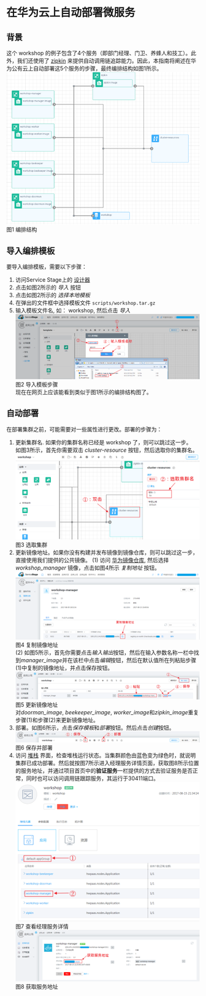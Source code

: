 # 在华为云上自动部署微服务
## 背景
这个 workshop 的例子包含了4个服务（即部门经理、门卫、养蜂人和技工）。此外，我们还使用了 [zipkin](http://zipkin.io/) 来提供自动调用链追踪能力。因此，本指南将阐述在华为公有云上自动部署这5个服务的步骤，最终编排结构如图1所示。
![图1 编排结构](images/cluster_info.png)  
图1 编排结构

## 导入编排模板
要导入编排模板，需要以下步骤：
1. 访问Service Stage上的 [设计器](https://servicestage.hwclouds.com/servicestage/#/stage/doodle/new/topology)
2. 点击如图2所示的 *导入* 按钮
3. 点击如图2所示的 *选择本地模板*
4. 在弹出的文件框中选择模板文件 `scripts/workshop.tar.gz`
5. 输入模板文件名, 如： workshop, 然后点击 *导入*
  ![图2 导入模板步骤](images/import_template_cn.png)  
  图2 导入模板步骤  
  现在在网页上应该能看到类似于图1所示的编排结构图了。

## 自动部署
在部署集群之前，可能需要对一些属性进行更改。部署的步骤为：
1. 更新集群名. 如果你的集群名称已经是 workshop 了，则可以跳过这一步。  
  如图3所示，首先你需要双击 *cluster-resource* 按钮，然后选取你的集群名。
  ![图3 选取集群](images/update_cluster_name_cn.png)  
  图3 选取集群
2. 更新镜像地址。如果你没有构建并发布镜像到镜像仓库，则可以跳过这一步，直接使用我们提供的公共镜像。
  (1) 访问 [华为镜像仓库](https://servicestage.hwclouds.com/servicestage/#/stage/softRepository/mirrorCenter/myMirrorPack), 然后选择 *workshop\_manager* 镜像，点击如图4所示 *复制地址* 按钮。
  ![图4 复制镜像地址](images/copy_image_address_cn.png)  
  图4 复制镜像地址  
  (2) 如图5所示，首先你需要点击*输入输出*按钮，然后在输入参数名称一栏中找到*manager_image*并在该栏中点击*编辑*按钮，然后在默认值所在列粘贴步骤(1)中复制的镜像地址，并点击保存按钮。
  ![图5 更新镜像地址](images/update_image_address_cn.png)  
  图5 更新镜像地址  
  对*doorman\_image*, *beekeeper\_image*, *worker\_image*和*zipkin\_image*重复步骤(1)和步骤(2)来更新镜像地址。
3. 部署。如图6所示，点击*保存模板*和*部署*按钮。然后点击*创建*按钮。  
  ![图6 保存并部署](images/save_and_deploy_cn.png)  
  图6 保存并部署  
4. 访问 [堆栈](https://servicestage.hwclouds.com/servicestage/#/stage/stack/stacklist) 界面，检查堆栈运行状态。当集群颜色由蓝色变为绿色时，就说明集群已成功部署。然后就按图7所示进入经理服务详情页面，获取图8所示位置的服务地址，并通过项目首页中的**验证服务**一栏提供的方式去验证服务是否正常，同时也可以访问调用链跟踪服务，其运行于30411端口。
  ![图7 查看经理服务详情](images/view_manager_details_cn.png)  
  图7 查看经理服务详情  
  ![图8 获取服务地址](images/get_host_address_cn.png)  
  图8 获取服务地址  
